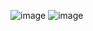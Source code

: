 
![image](https://github.com/user-attachments/assets/d6f73090-e944-410b-8652-33c9df48b09a)
![image](https://github.com/user-attachments/assets/2fe0d779-adf2-4ace-b89c-13b9730a85f6)


